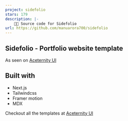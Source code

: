 ```yaml
---
project: sidefolio
stars: 179
description: |-
    🧑‍💻 Source code for Sidefolio
url: https://github.com/manuarora700/sidefolio
---
```


## Sidefolio - Portfolio website template

As seen on [Aceternity UI](https://ui.aceternity.com/templtes/sidefolio)

## Built with
- Next.js
- Tailwindcss
- Framer motion
- MDX

Checkout all the templates at [Aceternity UI](https://ui.aceternity.com/templates)

